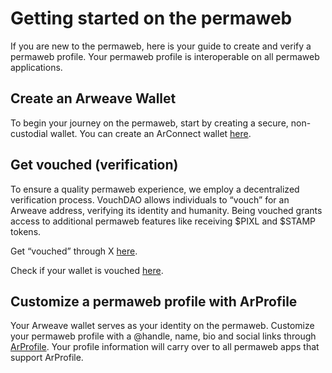 # Getting started on the permaweb

If you are new to the permaweb, here is your guide to create and verify a permaweb profile. Your permaweb profile is interoperable on all permaweb applications. 

## Create an Arweave Wallet

To begin your journey on the permaweb, start by creating a secure, non-custodial wallet. You can create an ArConnect wallet [here](https://www.arconnect.io/). 

## Get vouched (verification)

To ensure a quality permaweb experience, we employ a decentralized verification process. VouchDAO allows individuals to “vouch” for an Arweave address, verifying its identity and humanity. Being vouched grants access to additional permaweb features like receiving $PIXL and $STAMP tokens.

Get “vouched” through X [here](https://vouch-twitter.arweave.dev/#/).

Check if your wallet is vouched [here](https://vouch-dao.arweave.dev/).

## Customize a permaweb profile with ArProfile

Your Arweave wallet serves as your identity on the permaweb. Customize your permaweb profile with a @handle, name, bio and social links through [ArProfile](https://arprofile.arweave.dev/). Your profile information will carry over to all permaweb apps that support ArProfile.
